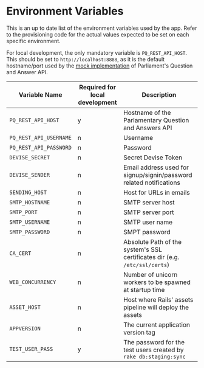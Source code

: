 # Environment Variables

This is an up to date list of the environment variables used by the app.
Refer to the provisioning code for the actual values expected to be set on each
specific environment.

For local development, the only mandatory variable is `PQ_REST_API_HOST`. This should
be set to `http://localhost:8888`, as it is the default hostname/port used
by the [mock implementation](https://github.com/ministryofjustice/parliamentary-questions/blob/dev/lib/pqa/mock_api_server_runner.rb)
of Parliament's Question and Answer API.

Variable Name          |Required for local development  | Description
-----------------------| ------------------------------ | -----------------------------
`PQ_REST_API_HOST`     | y                              | Hostname of the Parlamentary Question and Answers API
`PQ_REST_API_USERNAME` | n                              | Username
`PQ_REST_API_PASSWORD` | n                              | Password
`DEVISE_SECRET`        | n                              | Secret Devise Token
`DEVISE_SENDER`        | n                              | Email address used for signup/signin/password related notifications
`SENDING_HOST`         | n                              | Host for URLs in emails
`SMTP_HOSTNAME`        | n                              | SMTP server host
`SMTP_PORT`            | n                              | SMTP server port
`SMTP_USERNAME`        | n                              | SMTP user name
`SMTP_PASSWORD`        | n                              | SMPT password
`CA_CERT`              | n                              | Absolute Path of the system's SSL certificates dir (e.g. `/etc/ssl/certs`)
`WEB_CONCURRENCY`      | n                              | Number of unicorn workers to be spawned at startup time
`ASSET_HOST`           | n                              | Host where Rails' assets pipeline will deploy the assets
`APPVERSION`           | n                              | The current application version tag
`TEST_USER_PASS`       | y                              | The password for the test users created by `rake db:staging:sync`
